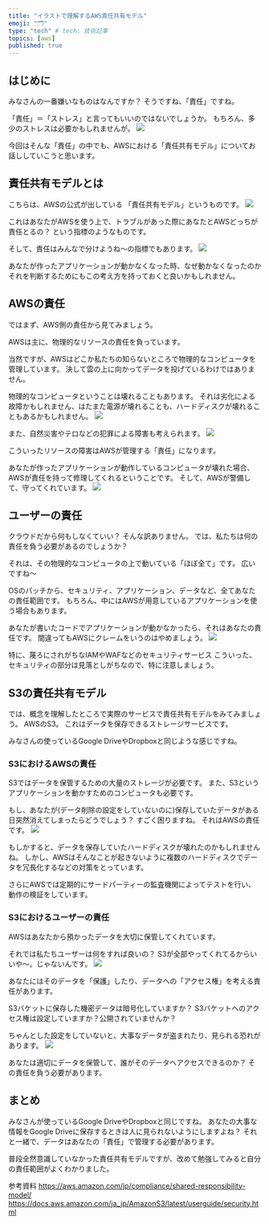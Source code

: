 ```yaml
---
title: "イラストで理解するAWS責任共有モデル"
emoji: "🗂"
type: "tech" # tech: 技術記事
topics: [aws]
published: true
---
```

## はじめに
みなさんの一番嫌いなものはなんですか？
そうですね、「責任」ですね。

「責任」＝「ストレス」と言ってもいいのではないでしょうか。
もちろん、多少のストレスは必要かもしれませんが。
![](/images/e2.png)

今回はそんな「責任」の中でも、AWSにおける「責任共有モデル」についてお話ししていこうと思います。

## 責任共有モデルとは
こちらは、AWSの公式が出している
「責任共有モデル」というものです。
![](/images/e3.png)

これはあなたがAWSを使う上で、トラブルがあった際にあなたとAWSどっちが責任とるの？
という指標のようなものです。

そして、責任はみんなで分けようね〜の指標でもあります。
![](/images/e4.png)

あなたが作ったアプリケーションが動かなくなった時、なぜ動かなくなったのか
それを判断するためにもこの考え方を持っておくと良いかもしれません。

## AWSの責任
ではまず、AWS側の責任から見てみましょう。

AWSは主に、物理的なリソースの責任を負っています。

当然ですが、AWSはどこか私たちの知らないところで物理的なコンピュータを管理しています。
決して雲の上に向かってデータを投げているわけではありません。

物理的なコンピュータということは壊れることもあります。
それは劣化による故障かもしれません、はたまた電源が壊れることも、ハードディスクが壊れることもあるかもしれません。
![](/images/e7.png)

また、自然災害やテロなどの犯罪による障害も考えられます。
![](/images/e6.png)

こういったリソースの障害はAWSが管理する「責任」になります。

あなたが作ったアプリケーションが動作しているコンピュータが壊れた場合、AWSが責任を持って修理してくれるということです。
そして、AWSが警備して、守ってくれています。
![](/images/e8.png)

## ユーザーの責任
クラウドだから何もしなくていい？
そんな訳ありません。
では、私たちは何の責任を負う必要があるのでしょうか？

それは、その物理的なコンピュータの上で動いている「ほぼ全て」です。
広いですね〜

OSのパッチから、セキュリティ、アプリケーション、データなど、全てあなたの責任範囲です。
もちろん、中にはAWSが用意しているアプリケーションを使う場合もあります。

あなたが書いたコードでアプリケーションが動かなかったら、それはあなたの責任です。
間違ってもAWSにクレームをいうのはやめましょう。
![](/images/e9.png)

特に、蔑ろにされがちなIAMやWAFなどのセキュリティサービス
こういった、セキュリティの部分は見落としがちなので、特に注意しましょう。

## S3の責任共有モデル
では、概念を理解したところで実際のサービスで責任共有モデルをみてみましょう。
AWSのS3。
これはデータを保存できるストレージサービスです。

みなさんの使っているGoogle DriveやDropboxと同じような感じですね。

### S3におけるAWSの責任
S3ではデータを保管するための大量のストレージが必要です。
また、S3というアプリケーションを動かすためのコンピュータも必要です。

もし、あなたが(データ削除の設定をしていないのに)保存していたデータがある日突然消えてしまったらどうでしょう？
すごく困りますね。
それはAWSの責任です。
![](/images/e10.png)

もしかすると、データを保存していたハードディスクが壊れたのかもしれませんね。
しかし、AWSはそんなことが起きないように複数のハードディスクでデータを冗長化するなどの対策をとっています。

さらにAWSでは定期的にサードパーティーの監査機関によってテストを行い、動作の検証をしています。

### S3におけるユーザーの責任
AWSはあなたから預かったデータを大切に保管してくれています。

それでは私たちユーザーは何をすれば良いの？
S3が全部やってくれてるからいいや〜。じゃないんです。
![](/images/e11.png)

あなたにはそのデータを「保護」したり、データへの「アクセス権」を考える責任があります。

S3バケットに保存した機密データは暗号化していますか？
S3バケットへのアクセス権は設定していますか？公開されていませんか？

ちゃんとした設定をしていないと、大事なデータが盗まれたり、見られる恐れがあります。
![](/images/e14.png)

あなたは適切にデータを保管して、誰がそのデータへアクセスできるのか？
その責任を負う必要があります。

## まとめ
みなさんが使っているGoogle DriveやDropboxと同じですね。
あなたの大事な情報をGoogle Driveに保存するときは人に見られないようにしますよね？
それと一緒で、データはあなたの「責任」で管理する必要があります。

普段全然意識していなかった責任共有モデルですが、改めて勉強してみると自分の責任範囲がよくわかりました。

参考資料
https://aws.amazon.com/jp/compliance/shared-responsibility-model/
https://docs.aws.amazon.com/ja_jp/AmazonS3/latest/userguide/security.html

